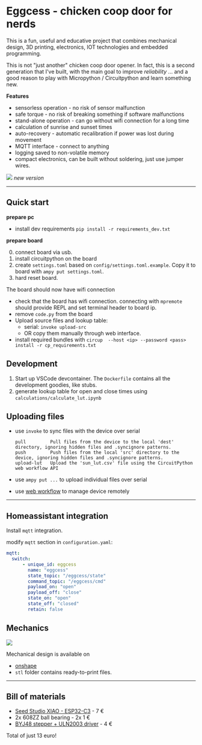 # Eggcess - chicken coop door for nerds

This is a fun, useful and educative project that combines mechanical design,
3D printing, electronics, IOT technologies and embedded programming.

This is not "just another" chicken coop door opener. In fact, this is a second generation
that I've built, with the main goal to improve *reliability* ... and a good reason to play with Micropython / Circuitpython and learn something new.


**Features**

* sensorless operation - no risk of sensor malfunction
* safe torque - no risk of breaking something if software malfunctions
* stand-alone operation - can go without wifi connection for a long time
* calculation of sunrise and sunset times
* auto-recovery - automatic recalibration if power was lost during movement
* MQTT interface - connect to anything
* logging saved to non-volatile memory
* compact electronics, can be built without soldering, just use jumper wires.



![](img/eggcess_11.jpg)
*new version*




------------------------------------------



## Quick start

**prepare pc**

* install dev requirements `pip install -r requirements_dev.txt`


**prepare board**

0. connect board via usb.
1. install circuitpython on the board
2. create `settings.toml` based on `config/settings.toml.example`. Copy it to board with `ampy put settings.toml`.
3. hard reset board.

The board should now have wifi connection


* check that the board has wifi connection. connecting with `mpremote` should provide REPL and set terminal header to board ip.
* remove `code.py` from the board
* Upload source files and lookup table:
  - serial: `invoke upload-src`
  - OR copy them manually through web interface.
* install required bundles with `circup  --host <ip> --password <pass> install -r cp_requirements.txt `



## Development
1. Start up VSCode devcontainer. The `Dockerfile` contains all the development goodies, like  stubs.
2. generate lookup table for open and close times using `calculations/calculate_lut.ipynb`



## Uploading files

* use `invoke` to sync files with the device over serial

      pull         Pull files from the device to the local 'dest' directory, ignoring hidden files and .syncignore patterns.
      push         Push files from the local 'src' directory to the device, ignoring hidden files and .syncignore patterns.
      upload-lut   Upload the 'sun_lut.csv' file using the CircuitPython web workflow API

* use `ampy put ...` to upload individual files over serial
* use [web workflow](https://docs.circuitpython.org/en/latest/docs/workflows.html) to manage device remotely


-------------------------------------------------------

## Homeassistant integration

Install `mqtt` integration.

modify `mqtt` section in `configuration.yaml`:

```yaml
mqtt:
  switch:
      - unique_id: eggcess
        name: "eggcess"
        state_topic: "/eggcess/state"
        command_topic: "/eggcess/cmd"
        payload_on: "open"
        payload_off: "close"
        state_on: "open"
        state_off: "closed"
        retain: false

```


## Mechanics

![](img/eggcess_mechanics.png)

Mechanical design is available on

* [onshape](https://cad.onshape.com/documents/9d1e9d13503836a93d923c99/w/cf41e9abcfc58e38551d4ef1/e/91ab2b97868868ebff4768e5?renderMode=0&uiState=6590590c9a15484af8e68a46)
* `stl` folder contains ready-to-print files.

---------------------------------------------------------

## Bill of materials

* [Seed Studio XIAO - ESP32-C3](https://www.tinytronics.nl/shop/nl/development-boards/microcontroller-boards/met-wi-fi/seeed-studio-xiao-esp32-c3) - 7 €
* 2x 608ZZ ball bearing - 2x 1 €
* [BYJ48 stepper + ULN2003 driver](https://www.tinytronics.nl/shop/nl/mechanica-en-actuatoren/motoren/stappenmotoren/stappen-motor-met-uln2003-motoraansturing) - 4 €

Total of just 13 euro!
